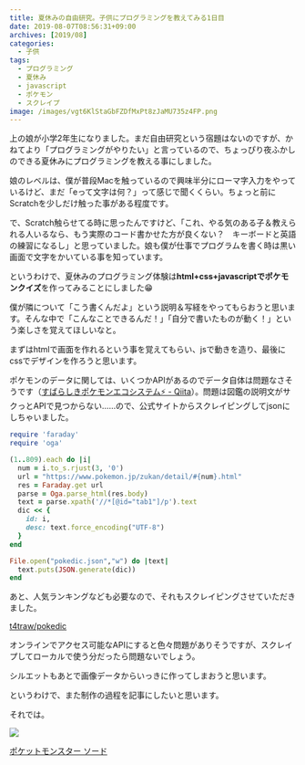 ```yaml
---
title: 夏休みの自由研究。子供にプログラミングを教えてみる1日目
date: 2019-08-07T08:56:31+09:00
archives: [2019/08]
categories:
  - 子供
tags:
  - プログラミング
  - 夏休み
  - javascript
  - ポケモン
  - スクレイプ
image: /images/vgt6KlStaGbFZDfMxPt8zJaMU735z4FP.png
---
```

上の娘が小学2年生になりました。まだ自由研究という宿題はないのですが、かねてより「プログラミングがやりたい」と言っているので、ちょっぴり夜ふかしのできる夏休みにプログラミングを教える事にしました。

娘のレベルは、僕が普段Macを触っているので興味半分にローマ字入力をやっているけど、まだ「eって文字は何？」って感じで聞くくらい。ちょっと前にScratchを少しだけ触った事がある程度です。

<!--more-->

で、Scratch触らせてる時に思ったんですけど、「これ、やる気のある子＆教えられる人いるなら、もう実際のコード書かせた方が良くない？　キーボードと英語の練習になるし」と思っていました。娘も僕が仕事でプログラムを書く時は黒い画面で文字をかいている事を知っています。

というわけで、夏休みのプログラミング体験は**html+css+javascriptでポケモンクイズ**を作ってみることにしました😁

僕が隣について「こう書くんだよ」という説明＆写経をやってもらおうと思います。そんな中で「こんなことできるんだ！」「自分で書いたものが動く！」という楽しさを覚えてほしいなと。

まずはhtmlで画面を作れるという事を覚えてもらい、jsで動きを造り、最後にcssでデザインを作ろうと思います。

ポケモンのデータに関しては、いくつかAPIがあるのでデータ自体は問題なさそうです（[すばらしきポケモンエコシステム⚡️ - Qiita](https://qiita.com/seya/items/47dc0ebae55674d8902f)）。問題は図鑑の説明文がサクっとAPIで見つからない……ので、公式サイトからスクレイピングしてjsonにしちゃいました。

```ruby
require 'faraday'
require 'oga'

(1..809).each do |i|
  num = i.to_s.rjust(3, '0')
  url = "https://www.pokemon.jp/zukan/detail/#{num}.html"
  res = Faraday.get url
  parse = Oga.parse_html(res.body)
  text = parse.xpath('//*[@id="tab1"]/p').text
  dic << {
    id: i,
    desc: text.force_encoding("UTF-8")
  }
end

File.open("pokedic.json","w") do |text|
  text.puts(JSON.generate(dic))
end
```

あと、人気ランキングなども必要なので、それもスクレイピングさせていただきました。

[t4traw/pokedic](https://github.com/t4traw/pokedic)

オンラインでアクセス可能なAPIにすると色々問題がありそうですが、スクレイプしてローカルで使う分だったら問題ないでしょう。

シルエットもあとで画像データからいっきに作ってしまおうと思います。

というわけで、また制作の過程を記事にしたいと思います。

それでは。

<div class="amazfy">
<a href="https://www.amazon.co.jp/dp/B07V4K245L?tag=t4traw-22">
<img src="https://ws-fe.amazon-adsystem.com/widgets/q?_encoding=UTF8&ASIN=B07V4K245L&Format=_SL250_&ID=AsinImage&MarketPlace=JP&ServiceVersion=20070822&WS=1&tag=t4traw-22&language=ja_JP">
<p>ポケットモンスター ソード</p>
</a>
</div>
